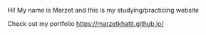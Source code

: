 Hi! My name is Marzet and this is my studying/practicing website

Check out my portfolio https://marzetkhatit.github.io/
